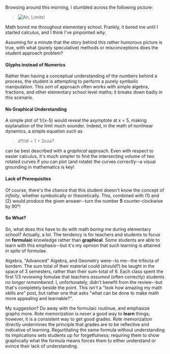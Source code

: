 Browsing around this morning, I stumbled across the following picture:
<blockquote><img id="image33" alt="Ah, Limits!" src="//threebrothers.org/brendan/blog/wp-content/uploads/2007/01/290288531_bbca706d43_o.jpg" /></blockquote>
Math bored me throughout elementary school.  Frankly, it bored me until I started calculus, and I think I've pinpointed <em>why</em>.

Assuming for a minute that the story behind this rather humorous picture is true, with what (purely speculative) methods or misconceptions does the student approach problem?
<h4>Glyphs instead of Numerics</h4>
Rather than having a conceptual understanding of the numbers behind a process, the student is attempting to perform a purely symbolic manipulation.  This sort of approach often works with simple algebra, fractions, and other elementary school level maths; it breaks down badly in this scenario.
<h4>No Graphical Understanding</h4>
A simple plot of 1/(x-5) would reveal the asymptote at x = 5, making explanation of the limit much sounder. Indeed, in the math of nonlinear dynamics, a simple equation such as
<blockquote><em>d?/dt</em> = 1 + 2cos?</blockquote>
can be best described with a <em>graphical</em> approach.  Even with respect to easier calculus, it's much simpler to find the intersecting volume of two rotated curves if you can plot (and rotate) the curves correctly--a visual grounding in mathematics is key!
<h4>Lack of Prerequisites</h4>
Of course, there's the chance that this student doesn't know the concept of <em>infinity</em>, whether symbolically or theoretically.  This, combined with (1) and (2) would produce the given answer--turn the number <b>5</b> counter-clockwise by 90°!
<h4>So What?</h4>
So, what does this have to do with math <em>boring</em> me during elementary school? Actually, a lot.  The tendency is for teachers and students to focus on <strong>formulaic</strong> knowledge rather than <strong>graphical</strong>.  Some students are able to learn with this emphasis--but it's my opinion that such learning is attained <em>in spite</em> of formulae.

Algebra, "Advanced" Algebra, and Geometry were--to me--the trifecta of bordem.  The sum total of their material could (should?) be taught in the space of 3 semesters, rather than their sum-total of 6.  Each class spent the first 1/3 <em>reviewing</em> fomulae that teachers <em>assumed</em> (often correctly) students <em>no longer remembered</em>.  I, unfortunately, didn't benefit from the review--but that's completely beside the point.  This isn't a "look how amazing my math skills are" post, but rather one that asks "what can be done to make math more appealing and learnable?".

My suggestion?  Do away with the formulaic routinue, and emphasize graphs more.  Rote memorization is <em>never</em> a good way to <b>learn</b> things; however, it is a consistent way to get good grades.  Rote memorization directly undermines the principle that grades are to be reflective and indicative of learning.  Regurtitating the same formula without understanding its implications sets students up for forgetfulness; requiring them to show graphically what the formula means forces them to either understand or evince their lack of understanding.